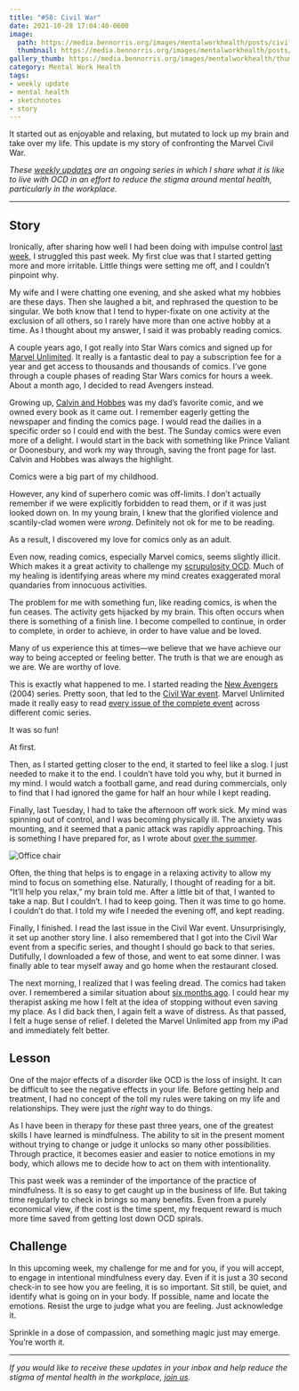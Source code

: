 ```yaml
---
title: "#58: Civil War"
date: 2021-10-28 17:04:40-0600
image: 
  path: https://media.bennorris.org/images/mentalworkhealth/posts/civil-war.jpg
  thumbnail: https://media.bennorris.org/images/mentalworkhealth/posts/thumbnails/civil-war.jpg
gallery_thumb: https://media.bennorris.org/images/mentalworkhealth/thumbs/civil-war.jpg
category: Mental Work Health
tags:
- weekly update
- mental health
- sketchnotes
- story
---
```


It started out as enjoyable and relaxing, but mutated to lock up my brain and take over my life. This update is my story of confronting the Marvel Civil War.

_These [weekly updates](https://bennorris.org/tags/weekly-update/) are an ongoing series in which I share what it is like to live with OCD in an effort to reduce the stigma around mental health, particularly in the workplace._

***


## Story

Ironically, after sharing how well I had been doing with impulse control [last week](https://bennorris.org/2021/10/22/impulse-control), I struggled this past week. My first clue was that I started getting more and more irritable. Little things were setting me off, and I couldn’t pinpoint why.

My wife and I were chatting one evening, and she asked what my hobbies are these days. Then she laughed a bit, and rephrased the question to be singular. We both know that I tend to hyper-fixate on one activity at the exclusion of all others, so I rarely have more than one active hobby at a time. As I thought about my answer, I said it was probably reading comics.

A couple years ago, I got really into Star Wars comics and signed up for [Marvel Unlimited](https://www.marvel.com/unlimited). It really is a fantastic deal to pay a subscription fee for a year and get access to thousands and thousands of comics. I’ve gone through a couple phases of reading Star Wars comics for hours a week. About a month ago, I decided to read Avengers instead.

Growing up, [Calvin and Hobbes](https://en.wikipedia.org/wiki/Calvin_and_Hobbes) was my dad’s favorite comic, and we owned every book as it came out. I remember eagerly getting the newspaper and finding the comics page. I would read the dailies in a specific order so I could end with the best. The Sunday comics were even more of a delight. I would start in the back with something like Prince Valiant or Doonesbury, and work my way through, saving the front page for last. Calvin and Hobbes was always the highlight.

Comics were a big part of my childhood.

However, any kind of superhero comic was off-limits. I don’t actually remember if we were explicitly forbidden to read them, or if it was just looked down on. In my young brain, I knew that the glorified violence and scantily-clad women were _wrong_. Definitely not ok for me to be reading.

As a result, I discovered my love for comics only as an adult.

Even now, reading comics, especially Marvel comics, seems slightly illicit. Which makes it a great activity to challenge my [scrupulosity OCD](https://en.wikipedia.org/wiki/Scrupulosity). Much of my healing is identifying areas where my mind creates exaggerated moral quandaries from innocuous activities.

The problem for me with something fun, like reading comics, is when the fun ceases. The activity gets hijacked by my brain. This often occurs when there is something of a finish line. I become compelled to continue, in order to complete, in order to achieve, in order to have value and be loved.

Many of us experience this at times—we believe that we have achieve our way to being accepted or feeling better. The truth is that we are enough as we are. We are worthy of love.

This is exactly what happened to me. I started reading the [New Avengers](https://www.marvel.com/comics/series/753/new_avengers_2004_-_2010) (2004) series. Pretty soon, that led to the [Civil War event](https://en.wikipedia.org/wiki/Civil_War_(comics)). Marvel Unlimited made it really easy to read [every issue of the complete event](https://www.marvel.com/comics/discover/114/civil-war-the-complete-event) across different comic series.

It was so fun!

At first.

Then, as I started getting closer to the end, it started to feel like a slog. I just needed to make it to the end. I couldn’t have told you why, but it burned in my mind. I would watch a football game, and read during commercials, only to find that I had ignored the game for half an hour while I kept reading.

Finally, last Tuesday, I had to take the afternoon off work sick. My mind was spinning out of control, and I was becoming physically ill. The anxiety was mounting, and it seemed that a panic attack was rapidly approaching. This is something I have prepared for, as I wrote about [over the summer](https://bennorris.org/2021/07/22/return-to-work).

![Office chair](https://media.bennorris.org/images/mentalworkhealth/posts/panic-attack-recovery-zone.jpg)

Often, the thing that helps is to engage in a relaxing activity to allow my mind to focus on something else. Naturally, I thought of reading for a bit. “It’ll help you relax,” my brain told me. After a little bit of that, I wanted to take a nap. But I couldn’t. I had to keep going. Then it was time to go home. I couldn’t do that. I told my wife I needed the evening off, and kept reading.

Finally, I finished. I read the last issue in the Civil War event. Unsurprisingly, it set up another story line. I also remembered that I got into the Civil War event from a specific series, and thought I should go back to that series. Dutifully, I downloaded a few of those, and went to eat some dinner. I was finally able to tear myself away and go home when the restaurant closed.

The next morning, I realized that I was feeling dread. The comics had taken over. I remembered a similar situation about [six months ago](https://bennorris.org/2021/04/13/creating-white-space). I could hear my therapist asking me how I felt at the idea of stopping without even saving my place. As I did back then, I again felt a wave of distress. As that passed, I felt a huge sense of relief. I deleted the Marvel Unlimited app from my iPad and immediately felt better.


## Lesson

One of the major effects of a disorder like OCD is the loss of insight. It can be difficult to see the negative effects in your life. Before getting help and treatment, I had no concept of the toll my rules were taking on my life and relationships. They were just the _right_ way to do things.

As I have been in therapy for these past three years, one of the greatest skills I have learned is mindfulness. The ability to sit in the present moment without trying to change or judge it unlocks so many other possibilities. Through practice, it becomes easier and easier to notice emotions in my body, which allows me to decide how to act on them with intentionality.

This past week was a reminder of the importance of the practice of mindfulness. It is so easy to get caught up in the business of life. But taking time regularly to check in brings so many benefits. Even from a purely economical view, if the cost is the time spent, my frequent reward is much more time saved from getting lost down OCD spirals.


## Challenge

In this upcoming week, my challenge for me and for you, if you will accept, to engage in intentional mindfulness every day. Even if it is just a 30 second check-in to see how you are feeling, it is so important. Sit still, be quiet, and identify what is going on in your body. If possible, name and locate the emotions. Resist the urge to judge what you are feeling. Just acknowledge it.

Sprinkle in a dose of compassion, and something magic just may emerge. You’re worth it.

***

_If you would like to receive these updates in your inbox and help reduce the stigma of mental health in the workplace, [join us](https://bennorris.org/subscribe/mwh/)._

